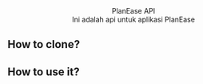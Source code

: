 <center>PlanEase API</center>
<center>Ini adalah api untuk aplikasi PlanEase</center>

## How to clone?


## How to use it?
